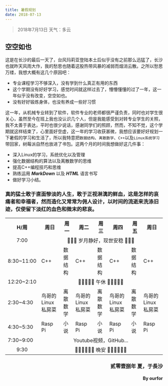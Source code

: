 ```yaml
---
title: 暑假规划
date: 2018-07-13
---
```


> 2018年7月13日 天气：多云​ 

## 空空如也
这是在长沙的最后一天了，台风玛莉亚登陆本土后似乎没有之前那么迅猛了，长沙也就昨天风雨大作，我的愁思也随着这股热带风暴的减弱而烟消云散。之所以愁思万缕，我想大概有这几个原因吧：
- 专业课程学习不够深入，没有学到什么真正有用的东西
- 这个学期没有好好学习，感觉时间就这样过去了，懵懵懂懂的过了一年，这一年似乎没有改变，空空如也。
- 没有好好锻炼身体，也没有养成一些好习惯

这一年，从机械专业转到了软件，软件专业的老师都很严谨负责，同时也对学生很关心，虽然至今在班上我也没认识几个人，但是我能感受到对转专业学生的关照，我不太善于表达，平时也很少说话，感谢同学们的照顾，然而，不知不觉，这个学期就这样结束了，心里面好空虚，这一年的学习收获甚微，我想应该要好好规划一下暑假的学习和生活了，所以我特意把`数据结构`、`离散数学`、`C++`以及`Linux系统学习`带回家，树莓派自然也放进了书包。这两个月的时间我想做好这几件事：
- 深入Linux的学习，系统优化以及管理
- 强化数据结构的算法以及离散数学的思维
- 提高C++编程技巧和思维
- 熟练运用 ***MarkDown*** 以及 ***HTML*** 语言书写
- 做好学习小结。

### 真的猛士敢于直面惨淡的人生，敢于正视淋漓的鲜血，这是怎样的哀痛者和幸福者，然而造化又常常为佣人设计，以时间的流逝来洗涤旧迹，仅使留下淡红的血色和微末的悲哀。


<table class="table">
<tr>
  <th>H/周</th>
  <th>周日</th>
  <th>周一</th>
  <th>周二</th>
  <th>周三</th>
  <th>周四</th>
  <th>周五</th>
  <th>周日</th>
  </tr>
  <tr>
  <td align="center">7:00</td>
  <td align="center" colspan="7">🍇🍈🍉 岁月静好，现世安稳 🍇🍈🍉</td>
  </tr>
  <tr>
  <td>8:30~11:00</td>
  <td>C++</td>
  <td>数据结构</td>
  <td>C++</td>
  <td>数据结构</td>
  <td>C++</td>
  <td>数据结构</td>
  <td>C++</td>
  </tr>
  <tr>
  <td>12:20~2:10</td>
  <td align="center" colspan="7">🍒🍓🥝🍅🥑 午休 🍒🍓🥝🍅🥑</td>
  </tr>
  <tr>
  <td>2:30~4:30</td>
  <td>鸟哥的Linux私房菜</td>
  <td>离散数学</td>
  <td>鸟哥的Linux私房菜</td>
  <td>离散数学</td>
  <td>鸟哥的Linux私房菜</td>
  <td>离散数学</td>
  <td>鸟哥的Linux私房菜</td>
  </tr>
  <tr>
  <td>4:30~5:30</td>
  <td>Rasp Pi</td>
  <td>小说</td>
  <td>Rasp Pi</td>
  <td>小说</td>
  <td>Rasp Pi</td>
  <td>小说</td>
  <td>Rasp Pi</td>
  </tr>
  <tr>
  <td>7:30~9:00</td>
  <td align="center" colspan="7">Youtube视频，GitHub...</td>
  </tr>
  <tr>
  <td align="center">9:30</td>
  <td align="center" colspan="7">🌯🥙🍥🍡🥃🍺 晚安 🌯🥙🍥🍡🥃🍺</td>
  </tr>
</table>

<h3 align="right">贰零壹捌年 夏，于長沙</h3>
<h4 align="right">By ourfor   </h4> 

